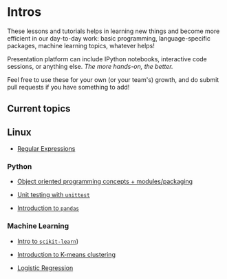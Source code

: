 # Intros

These lessons and tutorials helps in learning new things and become more efficient in our day-to-day work: basic programming, language-specific packages, machine learning topics, whatever helps! 

Presentation platform can include IPython notebooks, interactive code sessions, or anything else. *The more hands-on, the better.*

Feel free to use these for your own (or your team's) growth, and do submit pull requests if you have something to add! 

## Current topics


## Linux
- [Regular Expressions](regex-101)


### Python

- [Object oriented programming concepts + modules/packaging](python-oop)

- [Unit testing with ``unittest``](python-unittest)

- [Introduction to ``pandas``](pandas-101)


### Machine Learning

- [Intro to ``scikit-learn``](sklearn-101))

- [Introduction to K-means clustering](k-means)

- [Logistic Regression](logistic-regression)



